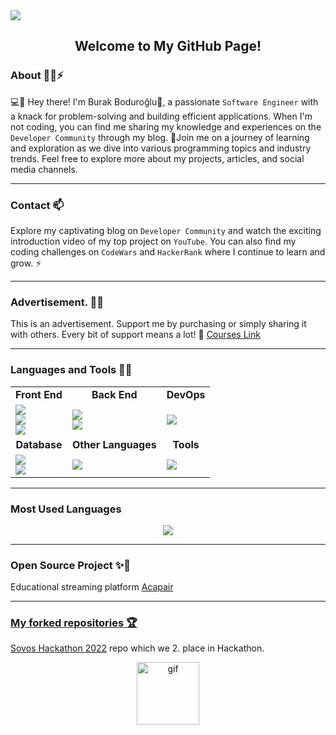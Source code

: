 <img src="https://media.giphy.com/headers/GitHub/w8ZJLtJbmuph.gif"/>

<div align="center"> 
    <h2>
        Welcome to My GitHub Page!
    </h2>
</div>

### About :technologist:⚡

💻📱 Hey there! I'm Burak Boduroğlu👋, a passionate `Software Engineer` with a knack for problem-solving and building efficient applications. When I'm not coding, you can find me sharing my knowledge and experiences on the `Developer Community` through my blog. 📝Join me on a journey of learning and exploration as we dive into various programming topics and industry trends. Feel free to explore more about my projects, articles, and social media channels.

<hr>

### Contact 📫

Explore my captivating blog on `Developer Community` and watch the exciting introduction video of my top project on `YouTube`. You can also find my coding challenges on `CodeWars` and `HackerRank` where I continue to learn and grow. ⚡

<hr>

### Advertisement. 📢🚀 
This is an advertisement. Support me by purchasing or simply sharing it with others. Every bit of support means a lot! 🎉
<a href="https://burakboduroglu.gumroad.com/" target="_blank">Courses Link</a>
     
<hr>

### Languages and Tools 🌱🔭

<div align="center">
    <table>
        <tr>
            <td align="center"><b>Front End</b></td>
            <td align="center"><b>Back End</b></td>
            <td align="center"><b>DevOps</b></td>
        </tr>
        <tr>
            <td>
                <a href="https://skillicons.dev">
                    <img src="https://skillicons.dev/icons?i=js,ts,nextjs" /><br/>
                    <img src="https://skillicons.dev/icons?i=react,vite,figma" /><br/>
                    <img src="https://skillicons.dev/icons?i=tailwind,bootstrap,markdown" />
                </a>
            </td>
            <td>
                <a href="https://skillicons.dev">
                    <img src="https://skillicons.dev/icons?i=nodejs,express,bun" /><br/>
                    <img src="https://skillicons.dev/icons?i=java,spring,hibernate" />
                </a>
            </td>
            <td>
                <a href="https://skillicons.dev">
                    <img src="https://skillicons.dev/icons?i=docker,git,bitbucket" /><br/>
                </a>
            </td>
        </tr>
        <tr>
            <td align="center"><b>Database</b></td>
            <td align="center"><b>Other Languages</b></td>
            <td align="center"><b>Tools</b></td>
        </tr>
        <tr>
            <td>
                <a href="https://skillicons.dev">
                    <img src="https://skillicons.dev/icons?i=postgres,mongodb,prisma" /><br/>
                    <img src="https://skillicons.dev/icons?i=mysql,redis,sql" />
                </a>
            </td>
            <td>
                <a href="https://skillicons.dev">
                    <img src="https://skillicons.dev/icons?i=python,go,cs" /><br/>
                </a>
            </td>
            <td>
                <a href="https://skillicons.dev">
                    <img src="https://skillicons.dev/icons?i=vscode,postman,webstorm" /><br/>
                </a>
            </td>
        </tr>
    </table>
</div>

<hr>

### Most Used Languages

<p align="center">
     <a href="https://github.com/anuraghazra/github-readme-stats">
       <img src="https://github-readme-stats.vercel.app/api/top-langs/?username=burakboduroglu&layout=compact&theme=transparent&hide=ejs,html,css,scss" />
    </a>
</p>

<hr>

### Open Source Project ✨🤝

Educational streaming platform <a href="https://github.com/Acapair"> Acapair

<hr>

### My forked repositories :trophy:

<a href="https://github.com/burakboduroglu/SovosHackathon2022"> Sovos Hackathon 2022</a> repo which we 2. place in Hackathon.

<div align="center"> 
    <img src="https://github.githubassets.com/assets/mona-loading-dark-7701a7b97370.gif" alt="gif" width="100" height="100"/>
</div>
